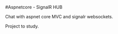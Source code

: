 #Aspnetcore - SignalR HUB

Chat with aspnet core MVC and signalr websockets.<br />

Project to study.